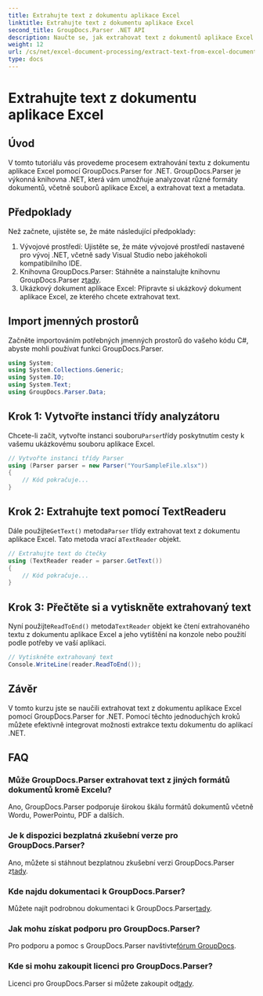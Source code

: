 ```yaml
---
title: Extrahujte text z dokumentu aplikace Excel
linktitle: Extrahujte text z dokumentu aplikace Excel
second_title: GroupDocs.Parser .NET API
description: Naučte se, jak extrahovat text z dokumentů aplikace Excel pomocí GroupDocs.Parser for .NET v jednoduchých krocích.
weight: 12
url: /cs/net/excel-document-processing/extract-text-from-excel-document/
type: docs
---
```

# Extrahujte text z dokumentu aplikace Excel

## Úvod
V tomto tutoriálu vás provedeme procesem extrahování textu z dokumentu aplikace Excel pomocí GroupDocs.Parser for .NET. GroupDocs.Parser je výkonná knihovna .NET, která vám umožňuje analyzovat různé formáty dokumentů, včetně souborů aplikace Excel, a extrahovat text a metadata.
## Předpoklady
Než začnete, ujistěte se, že máte následující předpoklady:
1. Vývojové prostředí: Ujistěte se, že máte vývojové prostředí nastavené pro vývoj .NET, včetně sady Visual Studio nebo jakéhokoli kompatibilního IDE.
2.  Knihovna GroupDocs.Parser: Stáhněte a nainstalujte knihovnu GroupDocs.Parser z[tady](https://releases.groupdocs.com/parser/net/).
3. Ukázkový dokument aplikace Excel: Připravte si ukázkový dokument aplikace Excel, ze kterého chcete extrahovat text.

## Import jmenných prostorů
Začněte importováním potřebných jmenných prostorů do vašeho kódu C#, abyste mohli používat funkci GroupDocs.Parser.
```csharp
using System;
using System.Collections.Generic;
using System.IO;
using System.Text;
using GroupDocs.Parser.Data;
```
## Krok 1: Vytvořte instanci třídy analyzátoru
 Chcete-li začít, vytvořte instanci souboru`Parser`třídy poskytnutím cesty k vašemu ukázkovému souboru aplikace Excel.
```csharp
// Vytvořte instanci třídy Parser
using (Parser parser = new Parser("YourSampleFile.xlsx"))
{
    // Kód pokračuje...
}
```
## Krok 2: Extrahujte text pomocí TextReaderu
 Dále použijte`GetText()` metoda`Parser` třídy extrahovat text z dokumentu aplikace Excel. Tato metoda vrací a`TextReader` objekt.
```csharp
// Extrahujte text do čtečky
using (TextReader reader = parser.GetText())
{
    // Kód pokračuje...
}
```
## Krok 3: Přečtěte si a vytiskněte extrahovaný text
 Nyní použijte`ReadToEnd()` metoda`TextReader` objekt ke čtení extrahovaného textu z dokumentu aplikace Excel a jeho vytištění na konzole nebo použití podle potřeby ve vaší aplikaci.
```csharp
// Vytiskněte extrahovaný text
Console.WriteLine(reader.ReadToEnd());
```

## Závěr
V tomto kurzu jste se naučili extrahovat text z dokumentu aplikace Excel pomocí GroupDocs.Parser for .NET. Pomocí těchto jednoduchých kroků můžete efektivně integrovat možnosti extrakce textu dokumentu do aplikací .NET.

## FAQ
### Může GroupDocs.Parser extrahovat text z jiných formátů dokumentů kromě Excelu?
Ano, GroupDocs.Parser podporuje širokou škálu formátů dokumentů včetně Wordu, PowerPointu, PDF a dalších.
### Je k dispozici bezplatná zkušební verze pro GroupDocs.Parser?
 Ano, můžete si stáhnout bezplatnou zkušební verzi GroupDocs.Parser z[tady](https://releases.groupdocs.com/).
### Kde najdu dokumentaci k GroupDocs.Parser?
 Můžete najít podrobnou dokumentaci k GroupDocs.Parser[tady](https://tutorials.groupdocs.com/parser/net/).
### Jak mohu získat podporu pro GroupDocs.Parser?
Pro podporu a pomoc s GroupDocs.Parser navštivte[fórum GroupDocs](https://forum.groupdocs.com/c/parser/17).
### Kde si mohu zakoupit licenci pro GroupDocs.Parser?
 Licenci pro GroupDocs.Parser si můžete zakoupit od[tady](https://purchase.groupdocs.com/buy).